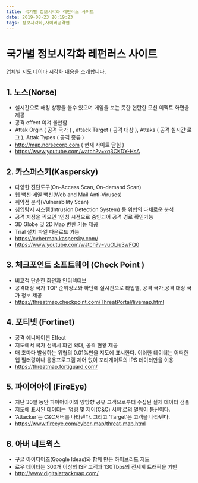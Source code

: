 ```yaml
---
title: 국가별 정보시각화 레펀러스 사이트
date: 2019-08-23 20:19:23
tags: 정보시각화,사이버공격맵
---
```

# 국가별 정보시각화 레펀러스 사이트

업체별 지도 데이타 시각화 내용을 소개합니다.

## 1. 노스(Norse)
 
- 실시간으로 해킹 상황을 볼수 있으며 게임을 보는 듯한 현란한 모션 이펙트 화면을 제공
- 공격 effect 여겨 볼만함
- Attak Orgin ( 공격 국가 ) , attack Target ( 공격 대상 ), Attaks ( 공격 실시간 로그 ), Attak Types ( 공격 종류 )
- http://map.norsecorp.com ( 현재 사이트 닫힘 )
- https://www.youtube.com/watch?v=xq3CKDY-HsA
 
## 2. 카스퍼스키(Kaspersky) 
    
- 다양한 진단도구(On-Access Scan, On-demand Scan) 
- 웹 백신·메일 백신(Web and Mail Anti-Viruses) 
- 취약점 분석(Vulnerability Scan)
- 침입탐지 시스템(Intrusion Detection System) 등 위협의 다채로운 분석
- 공격 지점을 찍으면 1인칭 시점으로 줌인되어 공격 경로 확인가능
- 3D Globe 및 2D Map 변환 기능 제공
- Trial 설치 파일 다운로드 가능
- https://cybermap.kaspersky.com/
- https://www.youtube.com/watch?v=vuOLiu3wFQ0


## 3. 체크포인트 소프트웨어 (Check Point )
      
- 비교적 단순한 화면과 인터렉티브
- 공격대상 국가 TOP 순위정보와 하단에 실시간으로  타입별, 공격 국가,공격 대상 국가 정보 제공
- https://threatmap.checkpoint.com/ThreatPortal/livemap.html


## 4. 포티넷 (Fortinet)
      
- 공격 에니메이션 Effect
- 지도에서 국가 선택시 화면 확대, 공격 현황 제공
- 매 초마다 발생하는 위협의 0.01%만을 지도에 표시한다. 이러한 데이터는 어떠한 웹 필터링이나 응용프로그램 제어 없이 포티게이트의 IPS 데이터만을 이용
- https://threatmap.fortiguard.com/


## 5. 파이어아이 (FireEye)
   
- 지난 30일 동안 파이어아이의 양방향 공유 고객으로부터 수집된 실제 데이터 샘플
- 지도에 표시된 데이터는 ‘명령 및 제어(C&C) 서버’로의 멀웨어 통신이다. 
- ‘Attacker’는 C&C서버를 나타낸다. 그리고 ‘Target’은 고객을 나타낸다.
- https://www.fireeye.com/cyber-map/threat-map.html


## 6. 아버 네트웍스 
   
- 구글 아이디어즈(Google Ideas)와 함께 만든 하이브리드 지도
- 로우 데이터는 300개 이상의 ISP 고객과 130Tbps의 전세계 트래픽을 기반
- http://www.digitalattackmap.com/
